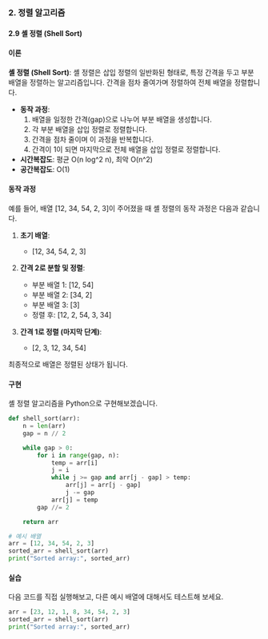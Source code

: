 ### 2. 정렬 알고리즘
 
#### 2.9 셸 정렬 (Shell Sort)

#### 이론
**셸 정렬 (Shell Sort)**: 셸 정렬은 삽입 정렬의 일반화된 형태로, 특정 간격을 두고 부분 배열을 정렬하는 알고리즘입니다. 간격을 점차 줄여가며 정렬하여 전체 배열을 정렬합니다.
- **동작 과정**:
  1. 배열을 일정한 간격(gap)으로 나누어 부분 배열을 생성합니다.
  2. 각 부분 배열을 삽입 정렬로 정렬합니다.
  3. 간격을 점차 줄이며 이 과정을 반복합니다.
  4. 간격이 1이 되면 마지막으로 전체 배열을 삽입 정렬로 정렬합니다.
- **시간복잡도**: 평균 O(n log^2 n), 최악 O(n^2)
- **공간복잡도**: O(1)

#### 동작 과정
예를 들어, 배열 [12, 34, 54, 2, 3]이 주어졌을 때 셸 정렬의 동작 과정은 다음과 같습니다.

1. **초기 배열**:
   - [12, 34, 54, 2, 3]

2. **간격 2로 분할 및 정렬**:
   - 부분 배열 1: [12, 54]
   - 부분 배열 2: [34, 2]
   - 부분 배열 3: [3]
   - 정렬 후: [12, 2, 54, 3, 34]

3. **간격 1로 정렬 (마지막 단계)**:
   - [2, 3, 12, 34, 54]

최종적으로 배열은 정렬된 상태가 됩니다.

#### 구현
셸 정렬 알고리즘을 Python으로 구현해보겠습니다.

```python
def shell_sort(arr):
    n = len(arr)
    gap = n // 2

    while gap > 0:
        for i in range(gap, n):
            temp = arr[i]
            j = i
            while j >= gap and arr[j - gap] > temp:
                arr[j] = arr[j - gap]
                j -= gap
            arr[j] = temp
        gap //= 2

    return arr

# 예시 배열
arr = [12, 34, 54, 2, 3]
sorted_arr = shell_sort(arr)
print("Sorted array:", sorted_arr)
```

#### 실습
다음 코드를 직접 실행해보고, 다른 예시 배열에 대해서도 테스트해 보세요.

```python
arr = [23, 12, 1, 8, 34, 54, 2, 3]
sorted_arr = shell_sort(arr)
print("Sorted array:", sorted_arr)
```
